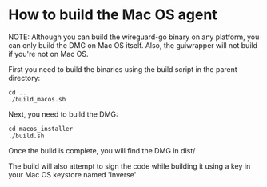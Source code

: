 
# How to build the Mac OS agent

NOTE: Although you can build the wireguard-go binary on any platform, you can only build the DMG on Mac OS itself. Also, the guiwrapper will not build if you're not on Mac OS.

First you need to build the binaries using the build script in the parent directory:

```
cd ..
./build_macos.sh
```

Next, you need to build the DMG:

```
cd macos_installer
./build.sh
```

Once the build is complete, you will find the DMG in dist/

The build will also attempt to sign the code while building it using a key in your Mac OS keystore named 'Inverse'

